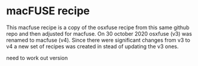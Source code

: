 # macFUSE recipe
This macfuse recipe is a copy of the osxfuse recipe from this same github repo and then adjusted for macfuse. On 30 october 2020 osxfuse (v3) was renamed to macfuse (v4). Since there were significant changes from v3 to v4 a new set of recipes was created in stead of updating the v3 ones.


need to work out version